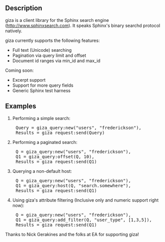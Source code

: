 ## Description
giza is a client library for the Sphinx search engine (http://www.sphinxsearch.com). It speaks Sphinx's
binary searchd protocol natively.

giza currently supports the following features:

- Full text (Unicode) searching
- Pagination via query limit and offset
- Document id ranges via min_id and max_id

Coming soon:

- Excerpt support
- Support for more query fields
- Generic Sphinx test harness

## Examples

1. Performing a simple search:
<pre>
    Query = giza_query:new("users", "frederickson"),
    Results = giza_request:send(Query)
</pre>
2. Performing a paginated search:
<pre>
    Q = giza_query:new("users", "frederickson"),
    Q1 = giza_query:offset(Q, 10),
    Results = giza_request:send(Q1)
</pre>
3. Querying a non-default host:
<pre>
    Q = giza_query:new("users", "frederickson"),
    Q1 = giza_query:host(Q, "search.somewhere"),
    Results = giza_request:send(Q1)
</pre>
4. Using giza's attribute filtering (Inclusive only and numeric support right now):
<pre>
    Q = giza_query:new("users", "frederickson"),
    Q1 = giza_query:add_filter(Q, "user_type", [1,3,5]),
    Results = giza_request:send(Q1)
</pre>

Thanks to Nick Gerakines and the folks at EA for supporting giza!